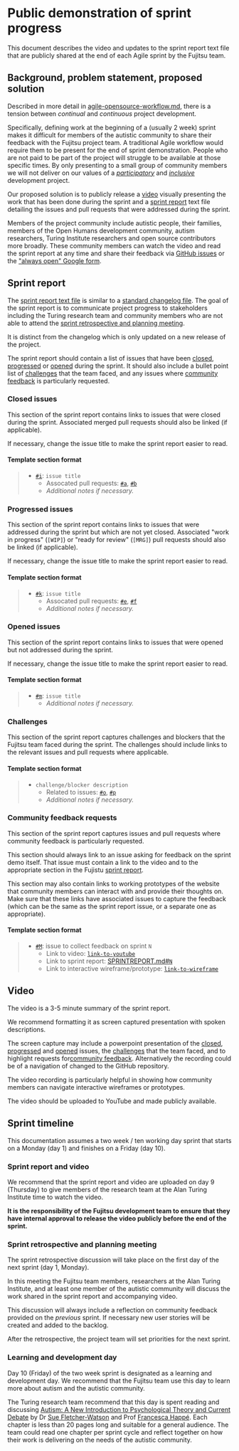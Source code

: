 # Public demonstration of sprint progress

This document describes the video and updates to the sprint report text file that are publicly shared at the end of each Agile sprint by the Fujitsu team.

 ## Background, problem statement, proposed solution

Described in more detail in [agile-opensource-workflow.md](agile-opensource-workflow.md), there is a tension between *continual* and *continuous* project development.

Specifically, defining work at the beginning of a (usually 2 week) sprint makes it difficult for members of the autistic community to share their feedback with the Fujitsu project team.
A traditional Agile workflow would require them to be present for the end of sprint demonstration.
People who are not paid to be part of the project will struggle to be available at those specific times.
By only presenting to a small group of community members we will not deliver on our values of a [*participatory*](project-values.md#participatory-science) and [*inclusive*](project-values.md#diversity-and-inclusion) development project.

Our proposed solution is to publicly release a [video](#video) visually presenting the work that has been done during the sprint and a [sprint report](#sprint-report) text file detailing the issues and pull requests that were addressed during the sprint.

Members of the project community include autistic people, their families, members of the Open Humans development community, autism researchers, Turing Institute researchers and open source contributors more broadly.
These community members can watch the video and read the sprint report at any time and share their feedback via [GitHub issues](/CONTRIBUTING.md#where-to-start-issues) or the ["always open" Google form](https://bit.ly/AutisticaTuringCitSciForm).

## Sprint report

The [sprint report text file](/SPRINTREPORT.md) is similar to a [standard changelog file](https://keepachangelog.com/en/1.0.0/).
The goal of the sprint report is to communicate project progress to stakeholders including the Turing research team and community members who are not able to attend the [sprint retrospective and planning meeting](#sprint-retrospective-and-planning-meeting).

It is distinct from the changelog which is only updated on a new release of the project.

The sprint report should contain a list of issues that have been [closed](#closed-issues), [progressed](#progressed-issues) or [opened](#opened-issues) during the sprint.
It should also include a bullet point list of [challenges](#challenges) that the team faced, and any issues where [community feedback](#community-feedback-requests) is particularly requested.

### Closed issues

This section of the sprint report contains links to issues that were closed during the sprint.
Associated merged pull requests should also be linked (if applicable).

If necessary, change the issue title to make the sprint report easier to read.

#### Template section format

> * [`#i`](https://github.com/alan-turing-institute/AutisticaCitizenScience/issues/`i`): `issue title`
>   * Assocated pull requests: [`#a`](https://github.com/alan-turing-institute/AutisticaCitizenScience/pull/`a`), [`#b`](https://github.com/alan-turing-institute/AutisticaCitizenScience/issues/`b`)
>   * *Additional notes if necessary.*

### Progressed issues

This section of the sprint report contains links to issues that were addressed during the sprint but which are not yet closed.
Associated "work in progress" (`[WIP]`) or "ready for review" (`[MRG]`) pull requests should also be linked (if applicable).

If necessary, change the issue title to make the sprint report easier to read.

#### Template section format

> * [`#k`](https://github.com/alan-turing-institute/AutisticaCitizenScience/issues/`k`): `issue title`
>   * Assocated pull requests: [`#e`](https://github.com/alan-turing-institute/AutisticaCitizenScience/pull/`e`), [`#f`](https://github.com/alan-turing-institute/AutisticaCitizenScience/issues/`f`)
>   * *Additional notes if necessary.*

### Opened issues

This section of the sprint report contains links to issues that were opened but not addressed during the sprint.

If necessary, change the issue title to make the sprint report easier to read.

#### Template section format

> * [`#m`](https://github.com/alan-turing-institute/AutisticaCitizenScience/issues/`m`): `issue title`
>   * *Additional notes if necessary.*

### Challenges

This section of the sprint report captures challenges and blockers that the Fujitsu team faced during the sprint.
The challenges should include links to the relevant issues and pull requests where applicable.

#### Template section format

> * `challenge/blocker description`
>   * Related to issues: [`#o`](https://github.com/alan-turing-institute/AutisticaCitizenScience/issues/`o`), [`#p`](https://github.com/alan-turing-institute/AutisticaCitizenScience/issues/`p`)
>   * *Additional notes if necessary.*

### Community feedback requests

This section of the sprint report captures issues and pull requests where community feedback is particularly requested.

This section should always link to an issue asking for feedback on the sprint demo itself.
That issue must contain a link to the video and to the appropriate section in the Fujistu [sprint report](/SPRINTREPORT.md).

This section may also contain links to working prototypes of the website that community members can interact with and provide their thoughts on.
Make sure that these links have associated issues to capture the feedback (which can be the same as the sprint report issue, or a separate one as appropriate).

#### Template section format

> * [`#M`](https://github.com/alan-turing-institute/AutisticaCitizenScience/issues/`M`): issue to collect feedback on sprint `N`
>   * Link to video: [`link-to-youtube`](`link-to-youtube`)
>   * Link to sprint report: [SPRINTREPORT.md#`N`](SPRINTREPORT.md#sprint-`N`)
>   * Link to interactive wireframe/prototype: [`link-to-wireframe`](`link-to-wireframe`)

## Video

The video is a 3-5 minute summary of the sprint report.

We recommend formatting it as screen captured presentation with spoken descriptions.

The screen capture may include a powerpoint presentation of the [closed](#closed-issues), [progressed](#progressed-issues) and [opened](#opened-issues) issues, the [challenges](#challenges) that the team faced, and to highlight requests for[community feedback](#community-feedback-requests).
Alternatively the recording could be of a navigation of changed to the GitHub repository.

The video recording is particularly helpful in showing how community members can navigate interactive wireframes or prototypes.

The video should be uploaded to YouTube and made publicly available.

## Sprint timeline

This documentation assumes a two week / ten working day sprint that starts on a Monday (day 1) and finishes on a Friday (day 10).

### Sprint report and video

We recommend that the sprint report and video are uploaded on day 9 (Thursday) to give members of the research team at the Alan Turing Institute time to watch the video.

**It is the responsibility of the Fujitsu development team to ensure that they have internal approval to release the video publicly before the end of the sprint.**

### Sprint retrospective and planning meeting

The sprint retrospective discussion will take place on the first day of the next sprint (day 1, Monday).

In this meeting the Fujitsu team members, researchers at the Alan Turing Institute, and at least one member of the autistic community will discuss the work shared in the sprint report and accompanying video.

This discussion will always include a reflection on community feedback provided on the _previous_ sprint.
If necessary new user stories will be created and added to the backlog.

After the retrospective, the project team will set priorities for the next sprint.

### Learning and development day

Day 10 (Friday) of the two week sprint is designated as a learning and development day.
We recommend that the Fujitsu team use this day to learn more about autism and the autistic community.

The Turing research team recommend that this day is spent reading and discussing [Autism: A New Introduction to Psychological Theory and Current Debate](https://smile.amazon.co.uk/Autism-Introduction-Psychological-Theory-Current/dp/1138106127) by Dr [Sue Fletcher-Watson](https://www.ed.ac.uk/profile/dr-sue-fletcher-watson) and Prof [Francesca Happé](https://www.kcl.ac.uk/people/francesca-happe).
Each chapter is less than 20 pages long and suitable for a general audience.
The team could read one chapter per sprint cycle and reflect together on how their work is delivering on the needs of the autistic community.

